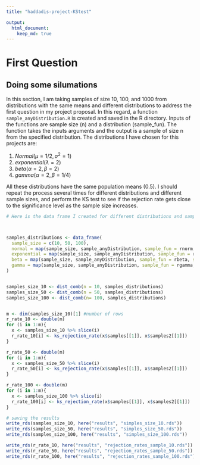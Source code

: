 ```yaml
---
title: "haddadis-project-KStest"

output:
  html_document:
    keep_md: true
---
```




# First Question

## Doing some silumations

In this section, I am taking samples of size 10, 100, and 1000 from distributions with the same means and different distributions to address the first question in my project proposal. In this regard, a function `sample_anyDistribution.R` is created and saved in the R directory. Inputs of the functions are sample size (n) and a distribution (sample_fun). The function takes the inputs arguments and the output is a sample of size n from the specified distribution. The distributions I have chosen for this projects are:

  1. $Normal(\mu = 1/2, \sigma^2 = 1)$
  2. $exponential(\lambda = 2)$
  3. $beta(\alpha = 2, \beta = 2)$
  4. $gamma(\alpha = 2, \beta = 1/4)$

All these distributions have the same population means (0.5). I should repeat the process several times for different distributions and different sample sizes, and perform the KS test to see if the rejection rate gets close to the significance level as the sample size increases.



```r
# Here is the data frame I created for different distributions and sample sizes



samples_distributions <- data_frame(
  sample_size = c(10, 50, 100),
  normal = map(sample_size, sample_anyDistribution, sample_fun = rnorm, mean = 1/2, sd = 1),
  exponential = map(sample_size, sample_anyDistribution, sample_fun = rexp, rate = 2),
  beta = map(sample_size, sample_anyDistribution, sample_fun = rbeta, shape1 = 2, shape2 = 2),
  gamma = map(sample_size, sample_anyDistribution, sample_fun = rgamma, shape = 2, scale = 1/4)
)


samples_size_10 <- dist_comb(n = 10, samples_distributions)
samples_size_50 <- dist_comb(n = 50, samples_distributions)
samples_size_100 <- dist_comb(n= 100, samples_distributions)


m <- dim(samples_size_10)[1] #number of rows
r_rate_10 <- double(m)
for (i in 1:m){
  x <- samples_size_10 %>% slice(i)
  r_rate_10[i] <- ks_rejection_rate(x$samples[[1]], x$samples2[[1]])
}

r_rate_50 <- double(m)
for (i in 1:m){
  x <- samples_size_50 %>% slice(i)
  r_rate_50[i] <- ks_rejection_rate(x$samples[[1]], x$samples2[[1]])
}

r_rate_100 <- double(m)
for (i in 1:m){
  x <- samples_size_100 %>% slice(i)
  r_rate_100[i] <- ks_rejection_rate(x$samples[[1]], x$samples2[[1]])
}

# saving the results
write_rds(samples_size_10, here("results", "simples_size_10.rds"))
write_rds(samples_size_50, here("results", "simples_size_50.rds"))
write_rds(samples_size_100, here("results", "simples_size_100.rds"))

write_rds(r_rate_10, here("results", "rejection_rates_sample_10.rds"))
write_rds(r_rate_50, here("results", "rejection_rates_sample_50.rds"))
write_rds(r_rate_100, here("results", "rejection_rates_sample_100.rds"))
```

